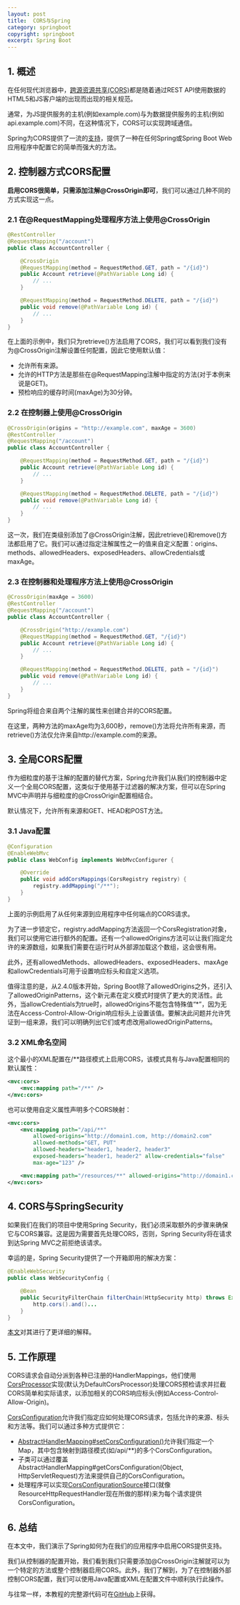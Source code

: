 ```yaml
---
layout: post
title:  CORS与Spring
category: springboot
copyright: springboot
excerpt: Spring Boot
---
```


## 1. 概述

在任何现代浏览器中，[跨源资源共享(CORS)]()都是随着通过REST API使用数据的HTML5和JS客户端的出现而出现的相关规范。

通常，为JS提供服务的主机(例如example.com)与为数据提供服务的主机(例如api.example.com)不同，在这种情况下，CORS可以实现跨域通信。

Spring为CORS提供了一流的[支持](https://docs.spring.io/spring/docs/current/spring-framework-reference/html/cors.html)，提供了一种在任何Spring或Spring Boot Web应用程序中配置它的简单而强大的方法。

## 2. 控制器方式CORS配置

**启用CORS很简单，只需添加注解@CrossOrigin即可**，我们可以通过几种不同的方式实现这一点。

### 2.1 在@RequestMapping处理程序方法上使用@CrossOrigin

```java
@RestController
@RequestMapping("/account")
public class AccountController {

	@CrossOrigin
	@RequestMapping(method = RequestMethod.GET, path = "/{id}")
	public Account retrieve(@PathVariable Long id) {
		// ...
	}

	@RequestMapping(method = RequestMethod.DELETE, path = "/{id}")
	public void remove(@PathVariable Long id) {
		// ...
	}
}
```

在上面的示例中，我们只为retrieve()方法启用了CORS，我们可以看到我们没有为@CrossOrigin注解设置任何配置，因此它使用默认值：

-   允许所有来源。
-   允许的HTTP方法是那些在@RequestMapping注解中指定的方法(对于本例来说是GET)。
-   预检响应的缓存时间(maxAge)为30分钟。

### 2.2 在控制器上使用@CrossOrigin

```java
@CrossOrigin(origins = "http://example.com", maxAge = 3600)
@RestController
@RequestMapping("/account")
public class AccountController {

	@RequestMapping(method = RequestMethod.GET, path = "/{id}")
	public Account retrieve(@PathVariable Long id) {
		// ...
	}

	@RequestMapping(method = RequestMethod.DELETE, path = "/{id}")
	public void remove(@PathVariable Long id) {
		// ...
	}
}
```

这一次，我们在类级别添加了@CrossOrigin注解，因此retrieve()和remove()方法都启用了它。我们可以通过指定注解属性之一的值来自定义配置：origins、methods、allowedHeaders、exposedHeaders、allowCredentials或maxAge。

### 2.3 在控制器和处理程序方法上使用@CrossOrigin

```java
@CrossOrigin(maxAge = 3600)
@RestController
@RequestMapping("/account")
public class AccountController {

	@CrossOrigin("http://example.com")
	@RequestMapping(method = RequestMethod.GET, "/{id}")
	public Account retrieve(@PathVariable Long id) {
		// ...
	}

	@RequestMapping(method = RequestMethod.DELETE, path = "/{id}")
	public void remove(@PathVariable Long id) {
		// ...
	}
}
```

Spring将组合来自两个注解的属性来创建合并的CORS配置。

在这里，两种方法的maxAge均为3,600秒，remove()方法将允许所有来源，而retrieve()方法仅允许来自http://example.com的来源。

## 3. 全局CORS配置

作为细粒度的基于注解的配置的替代方案，Spring允许我们从我们的控制器中定义一个全局CORS配置，这类似于使用基于过滤器的解决方案，但可以在Spring MVC中声明并与细粒度的@CrossOrigin配置相结合。

默认情况下，允许所有来源和GET、HEAD和POST方法。

### 3.1 Java配置

```java
@Configuration
@EnableWebMvc
public class WebConfig implements WebMvcConfigurer {

	@Override
	public void addCorsMappings(CorsRegistry registry) {
		registry.addMapping("/**");
	}
}
```

上面的示例启用了从任何来源到应用程序中任何端点的CORS请求。

为了进一步锁定它，registry.addMapping方法返回一个CorsRegistration对象，我们可以使用它进行额外的配置。还有一个allowedOrigins方法可以让我们指定允许的来源数组，如果我们需要在运行时从外部源加载这个数组，这会很有用。

此外，还有allowedMethods、allowedHeaders、exposedHeaders、maxAge和allowCredentials可用于设置响应标头和自定义选项。

值得注意的是，从2.4.0版本开始，Spring Boot除了allowedOrigins之外，还引入了allowedOriginPatterns，这个新元素在定义模式时提供了更大的灵活性。此外，当allowCredentials为true时，allowedOrigins不能包含特殊值“*”，因为无法在Access-Control-Allow-Origin响应标头上设置该值。要解决此问题并允许凭证到一组来源，我们可以明确列出它们或考虑改用allowedOriginPatterns。

### 3.2 XML命名空间

这个最小的XML配置在/**路径模式上启用CORS，该模式具有与Java配置相同的默认属性：

```xml
<mvc:cors>
    <mvc:mapping path="/**" />
</mvc:cors>
```

也可以使用自定义属性声明多个CORS映射：

```xml
<mvc:cors>
    <mvc:mapping path="/api/**"
        allowed-origins="http://domain1.com, http://domain2.com"
        allowed-methods="GET, PUT"
        allowed-headers="header1, header2, header3"
        exposed-headers="header1, header2" allow-credentials="false"
        max-age="123" />

    <mvc:mapping path="/resources/**" allowed-origins="http://domain1.com" />
</mvc:cors>
```

## 4. CORS与SpringSecurity

如果我们在我们的项目中使用Spring Security，我们必须采取额外的步骤来确保它与CORS兼容。这是因为需要首先处理CORS，否则，Spring Security将在请求到达Spring MVC之前拒绝该请求。

幸运的是，Spring Security提供了一个开箱即用的解决方案：

```java
@EnableWebSecurity
public class WebSecurityConfig {

    @Bean
    public SecurityFilterChain filterChain(HttpSecurity http) throws Exception {
        http.cors().and()...
    }
}
```

[本文]()对其进行了更详细的解释。

## 5. 工作原理

CORS请求会自动分派到各种已注册的HandlerMappings，他们使用[CorsProcessor](https://docs.spring.io/spring/docs/current/javadoc-api/org/springframework/web/cors/CorsProcessor.html)实现(默认为DefaultCorsProcessor)处理CORS预检请求并拦截CORS简单和实际请求，以添加相关的CORS响应标头(例如Access-Control-Allow-Origin)。

[CorsConfiguration](https://docs.spring.io/spring/docs/current/javadoc-api/org/springframework/web/cors/CorsConfiguration.html)允许我们指定应如何处理CORS请求，包括允许的来源、标头和方法等。我们可以通过多种方式提供它：

-   [AbstractHandlerMapping#setCorsConfiguration()](https://docs.spring.io/spring/docs/current/javadoc-api/org/springframework/web/servlet/handler/AbstractHandlerMapping.html#setCorsConfiguration-java.util.Map-)允许我们指定一个Map，其中包含映射到路径模式(如/api/**)的多个CorsConfiguration。
-   子类可以通过覆盖AbstractHandlerMapping#getCorsConfiguration(Object, HttpServletRequest)方法来提供自己的CorsConfiguration。
-   处理程序可以实现[CorsConfigurationSource](https://docs.spring.io/spring/docs/current/javadoc-api/org/springframework/web/cors/CorsConfigurationSource.html)接口(就像ResourceHttpRequestHandler现在所做的那样)来为每个请求提供CorsConfiguration。

## 6. 总结

在本文中，我们演示了Spring如何为在我们的应用程序中启用CORS提供支持。

我们从控制器的配置开始，我们看到我们只需要添加@CrossOrigin注解就可以为一个特定的方法或整个控制器启用CORS。此外，我们了解到，为了在控制器外部控制CORS配置，我们可以使用Java配置或XML在配置文件中顺利执行此操作。


与往常一样，本教程的完整源代码可在[GitHub](https://github.com/tuyucheng7/taketoday-tutorial4j/tree/master/spring-boot-modules/spring-boot-runtime-2)上获得。